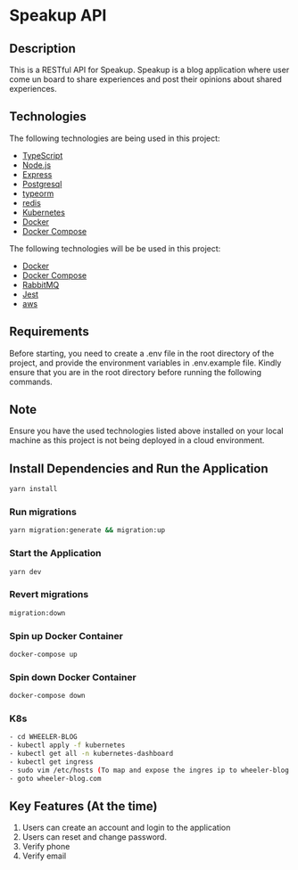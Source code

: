 # Speakup API

## Description

This is a RESTful API for Speakup. Speakup is a blog application where user come un board to share experiences and post their opinions about shared experiences.

## Technologies

The following technologies are being used in this project:

- [TypeScript](https://developer.mozilla.org/en-US/docs/Web/JavaScript)
- [Node.js](https://nodejs.org/en/)
- [Express](https://expressjs.com/)
- [Postgresql](https://www.postgres.com/)
- [typeorm](https://www.typeorm.com/)
- [redis](https://www.docker.com/)
- [Kubernetes](https://developer.mozilla.org/en-US/docs/Web/JavaScript)
- [Docker](https://www.docker.com//)
- [Docker Compose](https://docs.docker.com/compose/)

The following technologies will be be used in this project:

- [Docker](https://www.docker.com//)
- [Docker Compose](https://docs.docker.com/compose/)
- [RabbitMQ](https://expressjs.com/)
- [Jest](https://www.postgres.com/)
- [aws](https://www.typeorm.com/)

## Requirements

Before starting, you need to create a .env file in the root directory of the project, and provide the environment variables in .env.example file.
Kindly ensure that you are in the root directory before running the following commands.

## Note

Ensure you have the used technologies listed above installed on your local machine as this project is not being deployed in a cloud environment.

## Install Dependencies and Run the Application

```bash
yarn install
```

### Run migrations

```bash
yarn migration:generate && migration:up
```

### Start the Application

```bash
yarn dev
```

### Revert migrations

```bash
migration:down
```

### Spin up Docker Container

```bash
docker-compose up
```

### Spin down Docker Container

```bash
docker-compose down
```

### K8s

```bash
- cd WHEELER-BLOG 
- kubectl apply -f kubernetes
- kubectl get all -n kubernetes-dashboard
- kubectl get ingress
- sudo vim /etc/hosts (To map and expose the ingres ip to wheeler-blog.com)
- goto wheeler-blog.com
```


## Key Features (At the time)

1. Users can create an account and login to the application
2. Users can reset and change password.
3. Verify phone
4. Verify email
